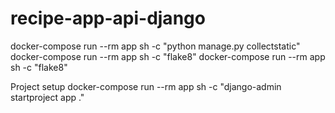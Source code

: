 # recipe-app-api-django

docker-compose run --rm app sh -c "python manage.py collectstatic"
docker-compose run --rm app sh -c "flake8"
docker-compose run --rm app sh -c "flake8"


Project setup 
docker-compose run --rm app sh -c "django-admin startproject app ."
